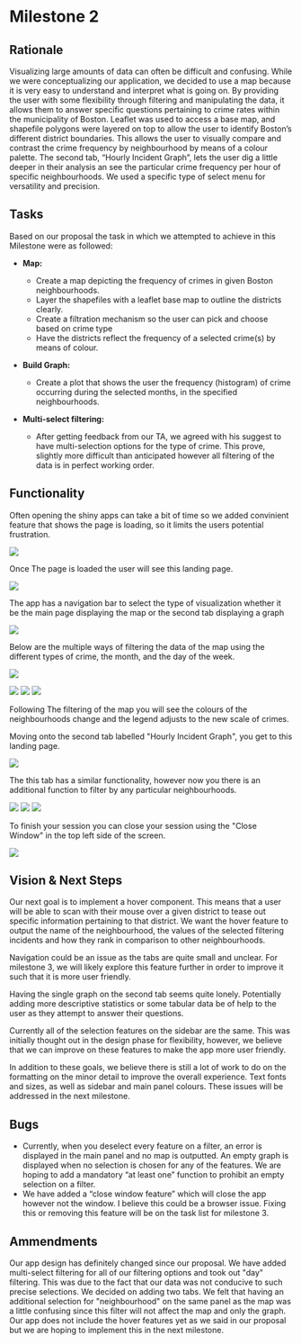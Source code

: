 # Milestone 2

## Rationale

Visualizing large amounts of data can often be difficult and confusing.  While we were conceptualizing our application, we decided to use a map because it is very easy to understand and interpret what is going on. By providing the user with some flexibility through filtering and manipulating the data, it allows them to answer specific questions pertaining to crime rates within the municipality of Boston. Leaflet was used to access a base map, and shapefile polygons were layered on top to allow the user to identify Boston’s different district boundaries.  This allows the user to visually compare and contrast the crime frequency by neighbourhood by means of a colour palette. The second tab, “Hourly Incident Graph”, lets the user dig a little deeper in their analysis an see the particular crime frequency per hour of specific neighbourhoods. We used a specific type of select menu for versatility and precision.

## Tasks

Based on our proposal the task in which we attempted to achieve in this Milestone were as followed:

* **Map:**
    * Create a map depicting the frequency of crimes in given Boston neighbourhoods.
    * Layer the shapefiles with a leaflet base map to outline the districts clearly.
    * Create a filtration mechanism so the user can pick and choose based on crime type
    * Have the districts reflect the frequency of a selected crime(s) by means of colour.

* **Build Graph:**
    * Create a plot that shows the user the frequency (histogram) of crime occurring during the selected months, in the specified neighbourhoods.

* **Multi-select filtering:**    
    * After getting feedback from our TA, we agreed with his suggest to have multi-selection options for the type of crime. This prove, slightly more difficult than anticipated however all filtering of the data is in perfect working order.


## Functionality 

Often opening the shiny apps can take a bit of time so we added convinient feature that shows the page is loading, so it limits the users potential frustration. 

![](../img/milestone_screenshots/screen_shot_load.png)


Once The page is loaded the user will see this landing page.
      
![](../img/milestone_screenshots/screen_shot_land.png)


The app has a navigation bar to select the type of visualization whether it be the main page displaying the map or the second tab displaying a graph
      

![](../img/milestone_screenshots/screen_shot_navpanel.png)


Below are the multiple ways of filtering the data of the map using the different types of crime, the month, and the day of the week. 
      
![](../img/milestone_screenshots/screen_shot_bar.png)


![](../img/milestone_screenshots/screen_shot_crimefilter.png) ![](../img/milestone_screenshots/screen_shot_monthfilter.png) ![](../img/milestone_screenshots/screen_shot_weekfilter.png)


Following The filtering of the map you will see the colours of the neighbourhoods change and the legend adjusts to the new scale of crimes. 

Moving onto the second tab labelled "Hourly Incident Graph", you get to this landing page.


![](../img/milestone_screenshots/screen_shot_landg.png) 

The this tab has a similar functionality, however now you there is an additional function to filter by any particular neighbourhoods. 

![](../img/milestone_screenshots/screen_shot_crimgfilt.png) ![](../img/milestone_screenshots/screen_shot_monthgfilt.png) ![](../img/milestone_screenshots/screen_shot_neighbourgfilt.png)


To finish your session you can close your session using the "Close Window" in the top left side of the screen. 

![](../img/milestone_screenshots/screen_shot_end.png)

## Vision & Next Steps

Our next goal is to implement a hover component. This means that a user will be able to scan with their mouse over a given district to tease out specific information pertaining to that district.  We want the hover feature to output the name of the neighbourhood, the values of the selected filtering incidents and how they rank in comparison to other neighbourhoods.

Navigation could be an issue as the tabs are quite small and unclear.  For milestone 3, we will likely explore this feature further in order to improve it such that it is more user friendly.

Having the single graph on the second tab seems quite lonely.  Potentially adding more descriptive statistics or some tabular data be of help to the user as they attempt to answer their questions.

Currently all of the selection features on the sidebar are the same. This was initially thought out in the design phase for flexibility, however, we believe that we can improve on these features to make the app more user friendly.

In addition to these goals, we believe there is still a lot of work to do on the formatting on the minor detail to improve the overall experience. Text fonts and sizes, as well as sidebar and main panel colours.  These issues will be addressed in the next milestone.  

## Bugs

* Currently, when you deselect every feature on a filter, an error is displayed in the main panel and no map is outputted. An empty graph is displayed when no selection is chosen for any of the features. We are hoping to add a mandatory “at least one” function to prohibit an empty selection on a filter.
* We have added a “close window feature” which will close the app however not the window. I believe this could be a browser issue. Fixing this or removing this feature will be on the task list for milestone 3.


## Ammendments

Our app design has definitely changed since our proposal. We have added multi-select filtering for all of our filtering options and took out "day" filtering. This was due to the fact that our data was not conducive to such precise selections. We decided on adding two tabs. We felt that having an additional selection for "neighbourhood" on the same panel as the map was a little confusing since this filter will not affect the map and only the graph.  Our app does not include the hover features yet as we said in our proposal but we are hoping to implement this in the next milestone.